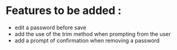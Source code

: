 # Features to be added :
* edit a password before save
* add the use of the trim method when prompting from the user
* add a prompt of confirmation when removing a password